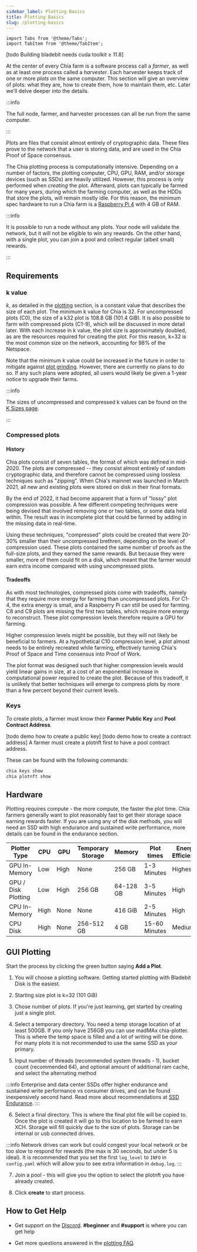```yaml
---
sidebar_label: Plotting Basics
title: Plotting Basics
slug: /plotting-basics
---
```


```mdx-code-block
import Tabs from '@theme/Tabs';
import TabItem from '@theme/TabItem';
```

[todo Building bladebit needs cuda toolkit ≥ 11.8]

At the center of every Chia farm is a software process call a _farmer_, as well as at least one process called  a _harvester_. Each harvester keeps track of one or more _plots_ on the same computer. This section will give an overview of plots: what they are, how to create them, how to maintain them, etc. Later we'll delve deeper into the details.

:::info

The full node, farmer, and harvester processes can all be run from the same computer.

:::

Plots are files that consist almost entirely of cryptographic data. These files prove to the network that a user is storing data, and are used in the Chia Proof of Space consensus.

The Chia plotting process is computationally intensive. Depending on a number of factors, the plotting computer, CPU, GPU, RAM, and/or storage devices (such as SSDs) are heavily utilized. However, this process is only performed when _creating_ the plot. Afterward, plots can typically be farmed for many years, during which the farming computer, as well as the HDDs that store the plots, will remain mostly idle. For this reason, the minimum spec hardware to run a Chia farm is a [Raspberry Pi 4](/installation#raspberry-pi) with 4 GB of RAM.

:::info

It is possible to run a node without any plots. Your node will validate the network, but it will not be eligible to win any rewards. On the other hand, with a single plot, you can join a pool and collect regular (albeit small) rewards.

:::


## Requirements

### k value

_k_, as detailed in the [plotting](/proof-of-space#plotting) section, is a constant value that describes the size of each plot. The minimum k value for Chia is 32. For uncompressed plots (C0), the size of a k32 plot is 108.8 GB (101.4 GiB). It is also possible to farm with compressed plots (C1-9), which will be discussed in more detail later. With each increase in k value, the plot size is approximately doubled, as are the resources required for creating the plot. For this reason, k=32 is the most common size on the network, accounting for 98% of the Netspace.

Note that the minimum k value could be increased in the future in order to mitigate against [plot grinding](/consensus-attacks#replotting). However, there are currently no plans to do so. If any such plans were adopted, all users would likely be given a 1-year notice to upgrade their farms.

:::info

The sizes of uncompressed and compressed k values can be found on the [K Sizes page](/k-sizes).

:::

### Compressed plots

#### History

Chia plots consist of seven tables, the format of which was defined in mid-2020. The plots are compressed -- they consist almost entirely of random cryptographic data, and therefore cannot be compressed using lossless techniques such as "zipping". When Chia's mainnet was launched in March 2021, all new and existing plots were stored on disk in their final formats.

By the end of 2022, it had become apparent that a form of "lossy" plot compression was possible. A few different competing techniques were being devised that involved removing one or two tables, or some data held  within. The result was in incomplete plot that could be farmed by adding in the missing data in real-time.

Using these techniques, "compressed" plots could be created that were 20-30% smaller than their uncompressed brethren, depending on the level of compression used. These plots contained the same number of proofs as the full-size plots, and they earned the same rewards. But because they were smaller, more of them could fit on a disk, which meant that the farmer would earn extra income compared with using uncompressed plots.

#### Tradeoffs

As with most technologies, compressed plots come with tradeoffs, namely that they require more energy for farming than uncompressed plots. For C1-4, the extra energy is small, and a Raspberry Pi can still be used for farming. C8 and C9 plots are missing the first two tables, which require more energy to reconstruct. These plot compression levels therefore require a GPU for farming.

Higher compression levels might be possible, but they will not likely be beneficial to farmers. At a hypothetical C10 compression level, a plot almost needs to be entirely recreated while farming, effectively turning Chia's Proof of Space and Time consensus into Proof of Work.

The plot format was designed such that higher compression levels would yield linear gains in size, at a cost of an exponential increase in computational power required to create the plot. Because of this tradeoff, it is unlikely that better techniques will emerge to compress plots by more than a few percent beyond their current levels.

### Keys

To create plots, a farmer must know their **Farmer Public Key** and **Pool Contract Address**.

[todo demo how to create a public key]
[todo demo how to create a contract address]
A farmer must create a plotnft first to have a pool contract address.

These can be found with the following commands:

```bash
chia keys show
chia plotnft show
```

## Hardware

Plotting requires compute - the more compute, the faster the plot time. Chia farmers generally want to plot reasonably fast to get their storage space earning rewards faster. If you are using any of the disk methods, you will need an SSD with high endurance and sustained write performance, more details can be found in the endurance section.

| Plotter Type        | CPU  | GPU  | Temporary Storage | Memory    | Plot times    | Energy Efficiency |
| ------------------- | ---- | ---- | ----------------- | --------- | ------------- | ----------------- |
| GPU In-Memory       | Low  | High | None              | 256 GB    | 1-3 Minutes   | Highest           |
| GPU / Disk Plotting | Low  | High | 256 GB            | 64-128 GB | 3-5 Minutes   | High              |
| CPU In-Memory       | High | None | None              | 416 GiB   | 2-5 Minutes   | High              |
| CPU Disk            | High | None | 256-512 GB        | 4 GB      | 15-60 Minutes | Medium            |

## GUI Plotting

Start the process by clicking the green button saying **Add a Plot**.

1. You will choose a plotting software. Getting started plotting with Bladebit Disk is the easiest.

2. Starting size plot is k=32 (101 GiB)

3. Chose number of plots. If you're just learning, get started by creating just a single plot.

4. Select a temporary directory. You need a temp storage location of at least 500GB. If you only have 256GB you can use madMAx chia-plotter. This is where the temp space is filled and a lot of writing will be done. For many plots it is not recommended to use the same SSD as your primary.

5. Input number of threads (recommended system threads - 1), bucket count (recommended 64), and optional amount of additional ram cache, and select the alternating method

:::info
Enterprise and data center SSDs offer higher endurance and sustained write performance vs consumer drives, and can be found inexpensively second hand. Read more about recommendations at [SSD Endurance](/ssd-endurance).
:::

6. Select a final directory. This is where the final plot file will be copied to. Once the plot is created it will go to this location to be farmed to earn XCH. Storage will fill quickly due to the size of plots. Storage can be internal or usb connected drives.

:::info
Network drives can work but could congest your local network or be too slow to respond for rewards (the max is 30 seconds, but under 5 is ideal). It is recommended that you set the first `log_level` to `INFO` in `config.yaml` which will allow you to see extra information in `debug.log`.
:::

7. Join a pool - this will give you the option to select the plotnft you have already created.

8. Click **create** to start process.

## How to Get Help

- Get support on the [Discord](https://discord.gg/chia). **#beginner** and **#support** is where you can get help

- Get more questions answered in the [plotting FAQ](/plotting-faq).
